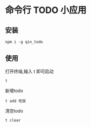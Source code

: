# 命令行 TODO 小应用
## 安装
```
npm i -g qin_todo
```
## 使用
打开终端,输入 t 即可启动
```
t
```

新增todo
```
t add 吃饭
```

清空todo
```
t clear
```